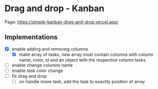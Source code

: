 # Drag and drop - Kanban
Page: https://simple-kanban-drag-and-drop.vercel.app/

## Implementations
  - [x] enable adding and removing columns
    - [x] make array of tasks, new array must contain columns with column name, color, id and an object with the respective column tasks
  - [ ] enable change columns name
  - [ ] enable task color change  
  - [ ] fix drag and drop
    - [ ] on handle move task, add the task to exactily position of array